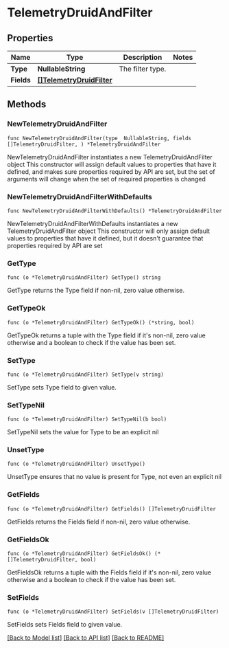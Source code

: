 # TelemetryDruidAndFilter

## Properties

Name | Type | Description | Notes
------------ | ------------- | ------------- | -------------
**Type** | **NullableString** | The filter type. | 
**Fields** | [**[]TelemetryDruidFilter**](TelemetryDruidFilter.md) |  | 

## Methods

### NewTelemetryDruidAndFilter

`func NewTelemetryDruidAndFilter(type_ NullableString, fields []TelemetryDruidFilter, ) *TelemetryDruidAndFilter`

NewTelemetryDruidAndFilter instantiates a new TelemetryDruidAndFilter object
This constructor will assign default values to properties that have it defined,
and makes sure properties required by API are set, but the set of arguments
will change when the set of required properties is changed

### NewTelemetryDruidAndFilterWithDefaults

`func NewTelemetryDruidAndFilterWithDefaults() *TelemetryDruidAndFilter`

NewTelemetryDruidAndFilterWithDefaults instantiates a new TelemetryDruidAndFilter object
This constructor will only assign default values to properties that have it defined,
but it doesn't guarantee that properties required by API are set

### GetType

`func (o *TelemetryDruidAndFilter) GetType() string`

GetType returns the Type field if non-nil, zero value otherwise.

### GetTypeOk

`func (o *TelemetryDruidAndFilter) GetTypeOk() (*string, bool)`

GetTypeOk returns a tuple with the Type field if it's non-nil, zero value otherwise
and a boolean to check if the value has been set.

### SetType

`func (o *TelemetryDruidAndFilter) SetType(v string)`

SetType sets Type field to given value.


### SetTypeNil

`func (o *TelemetryDruidAndFilter) SetTypeNil(b bool)`

 SetTypeNil sets the value for Type to be an explicit nil

### UnsetType
`func (o *TelemetryDruidAndFilter) UnsetType()`

UnsetType ensures that no value is present for Type, not even an explicit nil
### GetFields

`func (o *TelemetryDruidAndFilter) GetFields() []TelemetryDruidFilter`

GetFields returns the Fields field if non-nil, zero value otherwise.

### GetFieldsOk

`func (o *TelemetryDruidAndFilter) GetFieldsOk() (*[]TelemetryDruidFilter, bool)`

GetFieldsOk returns a tuple with the Fields field if it's non-nil, zero value otherwise
and a boolean to check if the value has been set.

### SetFields

`func (o *TelemetryDruidAndFilter) SetFields(v []TelemetryDruidFilter)`

SetFields sets Fields field to given value.



[[Back to Model list]](../README.md#documentation-for-models) [[Back to API list]](../README.md#documentation-for-api-endpoints) [[Back to README]](../README.md)


